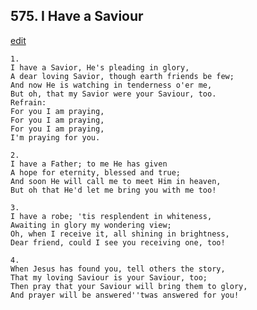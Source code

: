 
## 575.  I Have a Saviour
[edit](https://docs.google.com/document/d/1njOP2yqyFUe7dqTuK1MktvGEYV%2DX7CwW/edit?mode=html)




    1.
    I have a Savior, He's pleading in glory, 
    A dear loving Savior, though earth friends be few; 
    And now He is watching in tenderness o'er me, 
    But oh, that my Savior were your Saviour, too. 
    Refrain:
    For you I am praying, 
    For you I am praying, 
    For you I am praying, 
    I'm praying for you. 

    2.
    I have a Father; to me He has given 
    A hope for eternity, blessed and true; 
    And soon He will call me to meet Him in heaven, 
    But oh that He'd let me bring you with me too! 

    3.
    I have a robe; 'tis resplendent in whiteness, 
    Awaiting in glory my wondering view; 
    Oh, when I receive it, all shining in brightness, 
    Dear friend, could I see you receiving one, too! 

    4.
    When Jesus has found you, tell others the story, 
    That my loving Saviour is your Saviour, too; 
    Then pray that your Saviour will bring them to glory, 
    And prayer will be answered''twas answered for you!
